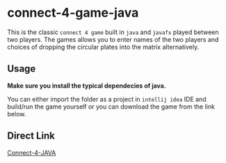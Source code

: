 # connect-4-game-java
This is the classic `connect 4 game` built in `java` and `javafx` played between two players. The games allows you to enter names of the two players and choices of dropping the circular plates into the matrix alternatively.

## Usage
**Make sure you install the typical dependecies of java.**

You can either import the folder as a project in `intellij idea` IDE and build/run the game yourself or you can download the game from the link below.

## Direct Link
[Connect-4-JAVA](https://drive.google.com/file/d/1gc8QVBFZV4oP_U74c4dOamjzWfZ6TCCe/view?usp=sharing)
